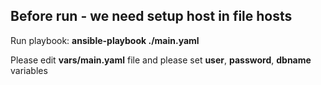 ## Before run - we need setup host in file hosts

Run playbook:   **ansible-playbook ./main.yaml**

Please edit **vars/main.yaml** file and please set **user**, **password**, **dbname** variables